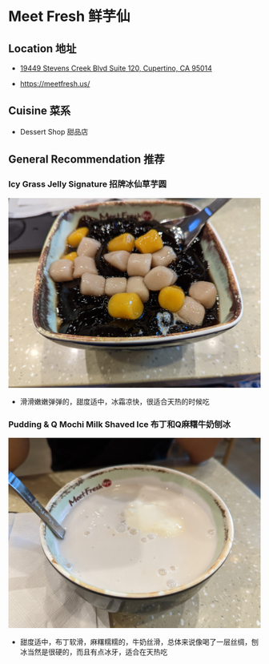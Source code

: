 # Meet Fresh 鲜芋仙

## Location 地址

- [19449 Stevens Creek Blvd Suite 120, Cupertino, CA 95014](https://goo.gl/maps/yEi7irfKwXbR9BjT9)

- <https://meetfresh.us/>

## Cuisine 菜系

- Dessert Shop 甜品店

## General Recommendation 推荐

### Icy Grass Jelly Signature 招牌冰仙草芋圆

![Icy Grass Jelly Signature](Pix2022Sep10th/Icy_Grass_Jelly_Signature.jpg)

- 滑滑嫩嫩弹弹的，甜度适中，冰霜凉快，很适合天热的时候吃

### Pudding & Q Mochi Milk Shaved Ice 布丁和Q麻糬牛奶刨冰

![Pudding & Q Mochi Milk Shaved Ice](Pix2022Sep10th/Pudding_and_Q_Mochi_Milk_Shaved_Ice.jpg)

- 甜度适中，布丁软滑，麻糬糯糯的，牛奶丝滑，总体来说像喝了一层丝绸，刨冰当然是很硬的，而且有点冰牙，适合在天热吃
